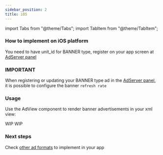 ```yaml
---
sidebar_position: 2
title: iOS
---
```


import Tabs from "@theme/Tabs";
import TabItem from "@theme/TabItem";

### How to implement on iOS platform

You need to have unit_id for BANNER type, register on your app screen at [AdServer panel](https://adserver.adgrowth.com/mfe-apps/apps)

### IMPORTANT

When registering or updating your BANNER type ad in the [AdServer panel](https://adserver.adgrowth.com/mfe-apps/apps), it is possible to configure the banner `refresh rate`

### Usage

Use the AdView component to render banner advertisements in your xml view:

<Tabs>
  <TabItem value="swift" label="Swift" default>
    WIP
  </TabItem>
  <TabItem value="objective-c" label="Objective-C">
    WIP
  </TabItem>
</Tabs>

### Next steps

Check [other ad formats](../../usage/) to implement in your app
